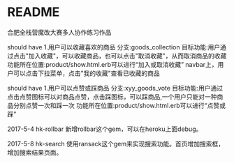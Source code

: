 # README
合肥全栈营魔改大赛多人协作练习作品

should have
1.用户可以收藏喜欢的商品
分支:goods_collection
目标功能:用户通过点击"加入收藏"，可以收藏商品，也可以点击"取消收藏"，从而取消商品的收藏
功能所在位置:product/show.html.erb可以进行“加入或取消收藏”
           navbar上，用户可以点击下拉菜单，点击"我的收藏"查看已收藏的商品

should have
1.用户可以点赞或踩商品
分支:xyy_goods_vote
目标功能:用户通过点击点赞图标可以对商品点赞，点击踩图标，可以踩商品,一个用户只能对一种商品分别点赞一次和踩一次
功能所在位置:product/show.html.erb可以进行“点赞或踩”

2017-5-4 hk-rollbar
新增rollbar这个gem，可以在heroku上面debug。

2017-5-8 hk-search
使用ransack这个gem来实现搜索功能。首页增加搜索框，增加搜索结果页面。


